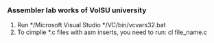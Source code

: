 ### Assembler lab works of VolSU university

1. Run */Microsoft Visual Studio */VC/bin/vcvars32.bat
2. To cimplie *.c files with asm inserts, you need to run: cl file_name.c
